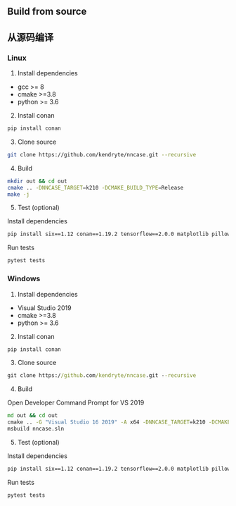 ## Build from source
## 从源码编译

### Linux
1. Install dependencies
- gcc >= 8
- cmake >=3.8
- python >= 3.6

2. Install conan
```bash
pip install conan
```
3. Clone source
```bash
git clone https://github.com/kendryte/nncase.git --recursive
```
4. Build
```bash
mkdir out && cd out
cmake .. -DNNCASE_TARGET=k210 -DCMAKE_BUILD_TYPE=Release
make -j
```
5. Test (optional)

Install dependencies
```bash
pip install six==1.12 conan==1.19.2 tensorflow==2.0.0 matplotlib pillow pytest
```
Run tests
```bash
pytest tests
```

### Windows
1. Install dependencies
- Visual Studio 2019
- cmake >=3.8
- python >= 3.6

2. Install conan
```cmd
pip install conan
```
3. Clone source
```cmd
git clone https://github.com/kendryte/nncase.git --recursive
```
4. Build

Open Developer Command Prompt for VS 2019

```cmd
md out && cd out
cmake .. -G "Visual Studio 16 2019" -A x64 -DNNCASE_TARGET=k210 -DCMAKE_BUILD_TYPE=Release
msbuild nncase.sln
```
5. Test (optional)

Install dependencies
```cmd
pip install six==1.12 conan==1.19.2 tensorflow==2.0.0 matplotlib pillow pytest
```
Run tests
```cmd
pytest tests
```